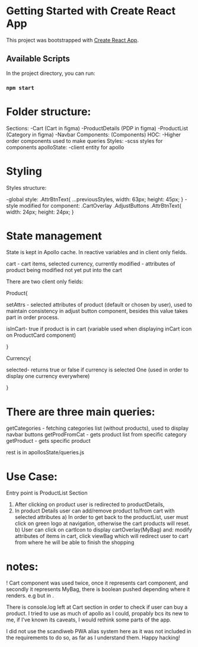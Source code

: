 # Getting Started with Create React App

This project was bootstrapped with [Create React App](https://github.com/facebook/create-react-app).

## Available Scripts

In the project directory, you can run:

### `npm start`

# Folder structure:

Sections:
-Cart (Cart in figma)
-ProductDetails (PDP in figma)
-ProductList (Category in figma)
-Navbar
Components:
(Components)
HOC:
-Higher order components used to make queries
Styles:
-scss styles for components
apolloState:
-client entity for apollo

# Styling

Styles structure:

-global style:
.AttrBtnText{
...previousStyles,
width: 63px;
height: 45px;
}
-style modified for component:
.CartOverlay .AdjustButtons .AttrBtnText{
width: 24px;
height: 24px;
}

# State management

State is kept in Apollo cache. In reactive variables and in client only fields.

cart - cart items,
selected currency,
currently modified - attributes of product being modified not yet put into the cart

There are two client only fields:

Product{

setAttrs - selected attributes of product (default or chosen by user), used to maintain consistency in adjust button component, besides this value takes part in order process.

isInCart- true if product is in cart (variable used when displaying inCart icon on ProductCard component)

}

Currency{

selected- returns true or false if currency is selected One (used in order to display one currency everywhere)

}

# There are three main queries:

getCategories - fetching categories list (without products), used to display navbar buttons
getProdFromCat - gets product list from specific category
getProduct - gets specific product

rest is in apollosState/queries.js

# Use Case:

Entry point is ProductList Section

1. After clicking on product user is redirected to productDetails,
2. In product Details user can add/remove product to/from cart with selected attributes
   a) In order to get back to the productList, user must click on green logo at navigation,
   otherwise the cart products will reset.
   b) User can click on cartIcon to display cartOverlay(MyBag) and:
   modify attributes of items in cart,
   click viewBag which will redirect user to cart from where he will be able to finish the shopping

# notes:

! Cart component was used twice, once it represents cart component, and secondly it represents MyBag,
there is boolean pushed depending where it renders. e.g <Navbar><Cart myBag={true}/></Navbar> but in <App><Cart myBag={false}/></App>.

There is console.log left at Cart section in order to check if user can buy a product.
I tried to use as much of apollo as I could, propably bcs its new to me, if I've known its caveats, I would rethink some parts of the app.

I did not use the scandiweb PWA alias system here as it was not included in the requirements to do so, as far as I understand them.
Happy hacking!
